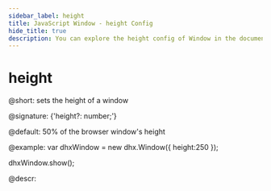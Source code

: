 ```yaml
---
sidebar_label: height
title: JavaScript Window - height Config 
hide_title: true
description: You can explore the height config of Window in the documentation of the DHTMLX JavaScript UI library. Browse developer guides and API reference, try out code examples and live demos, and download a free 30-day evaluation version of DHTMLX Suite 7.
---
```

 
# height

@short: sets the height of a window

@signature: {'height?: number;'}

@default: 50% of the browser window's height

@example:
var dhxWindow = new dhx.Window({
    height:250
});

dhxWindow.show();

@descr:

[comment]: # (@related: window/how_to_start.md window/configuration.md#sizing)
